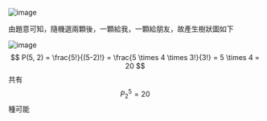 ![image](https://github.com/user-attachments/assets/c0b0bff3-842b-481a-96f1-6c14552613e1)

由題意可知，隨機選兩顆後，一顆給我，一顆給朋友，故產生樹狀圖如下

![image](https://github.com/user-attachments/assets/64b976b0-53a6-49a2-b02c-ff70085e7869)
$$
P(5, 2) = \frac{5!}{(5-2)!} = \frac{5 \times 4 \times 3!}{3!} = 5 \times 4 = 20
$$
共有 $$P_{2}^5=20$$ 種可能
